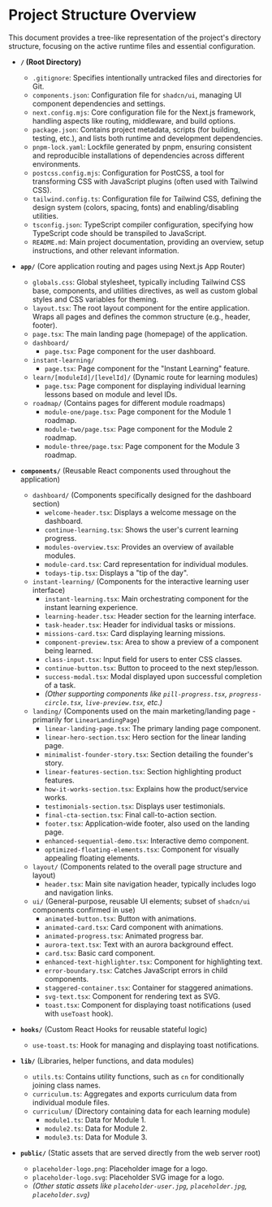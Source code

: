 # Project Structure Overview

This document provides a tree-like representation of the project's directory structure, focusing on the active runtime files and essential configuration.

*   **`/` (Root Directory)**
    *   `.gitignore`: Specifies intentionally untracked files and directories for Git.
    *   `components.json`: Configuration file for `shadcn/ui`, managing UI component dependencies and settings.
    *   `next.config.mjs`: Core configuration file for the Next.js framework, handling aspects like routing, middleware, and build options.
    *   `package.json`: Contains project metadata, scripts (for building, testing, etc.), and lists both runtime and development dependencies.
    *   `pnpm-lock.yaml`: Lockfile generated by pnpm, ensuring consistent and reproducible installations of dependencies across different environments.
    *   `postcss.config.mjs`: Configuration for PostCSS, a tool for transforming CSS with JavaScript plugins (often used with Tailwind CSS).
    *   `tailwind.config.ts`: Configuration file for Tailwind CSS, defining the design system (colors, spacing, fonts) and enabling/disabling utilities.
    *   `tsconfig.json`: TypeScript compiler configuration, specifying how TypeScript code should be transpiled to JavaScript.
    *   `README.md`: Main project documentation, providing an overview, setup instructions, and other relevant information.

*   **`app/`** (Core application routing and pages using Next.js App Router)
    *   `globals.css`: Global stylesheet, typically including Tailwind CSS base, components, and utilities directives, as well as custom global styles and CSS variables for theming.
    *   `layout.tsx`: The root layout component for the entire application. Wraps all pages and defines the common structure (e.g., header, footer).
    *   `page.tsx`: The main landing page (homepage) of the application.
    *   `dashboard/`
        *   `page.tsx`: Page component for the user dashboard.
    *   `instant-learning/`
        *   `page.tsx`: Page component for the "Instant Learning" feature.
    *   `learn/[moduleId]/[levelId]/` (Dynamic route for learning modules)
        *   `page.tsx`: Page component for displaying individual learning lessons based on module and level IDs.
    *   `roadmap/` (Contains pages for different module roadmaps)
        *   `module-one/page.tsx`: Page component for the Module 1 roadmap.
        *   `module-two/page.tsx`: Page component for the Module 2 roadmap.
        *   `module-three/page.tsx`: Page component for the Module 3 roadmap.

*   **`components/`** (Reusable React components used throughout the application)
    *   `dashboard/` (Components specifically designed for the dashboard section)
        *   `welcome-header.tsx`: Displays a welcome message on the dashboard.
        *   `continue-learning.tsx`: Shows the user's current learning progress.
        *   `modules-overview.tsx`: Provides an overview of available modules.
        *   `module-card.tsx`: Card representation for individual modules.
        *   `todays-tip.tsx`: Displays a "tip of the day".
    *   `instant-learning/` (Components for the interactive learning user interface)
        *   `instant-learning.tsx`: Main orchestrating component for the instant learning experience.
        *   `learning-header.tsx`: Header section for the learning interface.
        *   `task-header.tsx`: Header for individual tasks or missions.
        *   `missions-card.tsx`: Card displaying learning missions.
        *   `component-preview.tsx`: Area to show a preview of a component being learned.
        *   `class-input.tsx`: Input field for users to enter CSS classes.
        *   `continue-button.tsx`: Button to proceed to the next step/lesson.
        *   `success-modal.tsx`: Modal displayed upon successful completion of a task.
        *   *(Other supporting components like `pill-progress.tsx`, `progress-circle.tsx`, `live-preview.tsx`, etc.)*
    *   `landing/` (Components used on the main marketing/landing page - primarily for `LinearLandingPage`)
        *   `linear-landing-page.tsx`: The primary landing page component.
        *   `linear-hero-section.tsx`: Hero section for the linear landing page.
        *   `minimalist-founder-story.tsx`: Section detailing the founder's story.
        *   `linear-features-section.tsx`: Section highlighting product features.
        *   `how-it-works-section.tsx`: Explains how the product/service works.
        *   `testimonials-section.tsx`: Displays user testimonials.
        *   `final-cta-section.tsx`: Final call-to-action section.
        *   `footer.tsx`: Application-wide footer, also used on the landing page.
        *   `enhanced-sequential-demo.tsx`: Interactive demo component.
        *   `optimized-floating-elements.tsx`: Component for visually appealing floating elements.
    *   `layout/` (Components related to the overall page structure and layout)
        *   `header.tsx`: Main site navigation header, typically includes logo and navigation links.
    *   `ui/` (General-purpose, reusable UI elements; subset of `shadcn/ui` components confirmed in use)
        *   `animated-button.tsx`: Button with animations.
        *   `animated-card.tsx`: Card component with animations.
        *   `animated-progress.tsx`: Animated progress bar.
        *   `aurora-text.tsx`: Text with an aurora background effect.
        *   `card.tsx`: Basic card component.
        *   `enhanced-text-highlighter.tsx`: Component for highlighting text.
        *   `error-boundary.tsx`: Catches JavaScript errors in child components.
        *   `staggered-container.tsx`: Container for staggered animations.
        *   `svg-text.tsx`: Component for rendering text as SVG.
        *   `toast.tsx`: Component for displaying toast notifications (used with `useToast` hook).

*   **`hooks/`** (Custom React Hooks for reusable stateful logic)
    *   `use-toast.ts`: Hook for managing and displaying toast notifications.

*   **`lib/`** (Libraries, helper functions, and data modules)
    *   `utils.ts`: Contains utility functions, such as `cn` for conditionally joining class names.
    *   `curriculum.ts`: Aggregates and exports curriculum data from individual module files.
    *   `curriculum/` (Directory containing data for each learning module)
        *   `module1.ts`: Data for Module 1.
        *   `module2.ts`: Data for Module 2.
        *   `module3.ts`: Data for Module 3.

*   **`public/`** (Static assets that are served directly from the web server root)
    *   `placeholder-logo.png`: Placeholder image for a logo.
    *   `placeholder-logo.svg`: Placeholder SVG image for a logo.
    *   *(Other static assets like `placeholder-user.jpg`, `placeholder.jpg`, `placeholder.svg`)*
